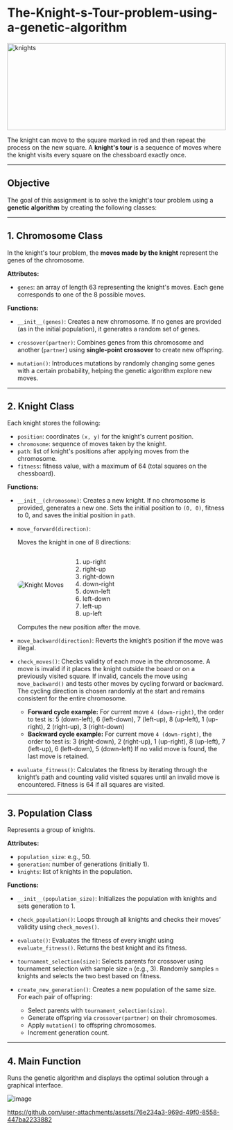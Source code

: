 # The-Knight-s-Tour-problem-using-a-genetic-algorithm

<img height="200" alt="knights" src="https://github.com/user-attachments/assets/5fac0311-72cb-4485-89fe-19903a15f108" width="100%"/>



The knight can move to the square marked in red and then repeat the process on the new square.
A **knight's tour** is a sequence of moves where the knight visits every square on the chessboard exactly once.

---

## Objective

The goal of this assignment is to solve the knight's tour problem using a **genetic algorithm** by creating the following classes:

---

## 1. Chromosome Class

In the knight's tour problem, the **moves made by the knight** represent the genes of the chromosome.

**Attributes:**

* `genes`: an array of length 63 representing the knight's moves. Each gene corresponds to one of the 8 possible moves.

**Functions:**

* `__init__(genes)`:
  Creates a new chromosome. If no genes are provided (as in the initial population), it generates a random set of genes.

* `crossover(partner)`:
  Combines genes from this chromosome and another (`partner`) using **single-point crossover** to create new offspring.

* `mutation()`:
  Introduces mutations by randomly changing some genes with a certain probability, helping the genetic algorithm explore new moves.

---

## 2. Knight Class

Each knight stores the following:

* `position`: coordinates `(x, y)` for the knight's current position.
* `chromosome`: sequence of moves taken by the knight.
* `path`: list of knight's positions after applying moves from the chromosome.
* `fitness`: fitness value, with a maximum of 64 (total squares on the chessboard).

**Functions:**

* `__init__(chromosome)`:
  Creates a new knight. If no chromosome is provided, generates a new one. Sets the initial position to `(0, 0)`, fitness to 0, and saves the initial position in `path`.

* `move_forward(direction)`:

  Moves the knight in one of 8 directions:

  <div style="display: flex; align-items: center; gap: 20px;">
    <img src="https://github.com/user-attachments/assets/f1114825-b354-4484-a29f-92aecb3727f5" alt="Knight Moves" style="max-width: 200px; height: auto; border-radius: 8px;">

    <ol>
      <li>up-right</li>
      <li>right-up</li>
      <li>right-down</li>
      <li>down-right</li>
      <li>down-left</li>
      <li>left-down</li>
      <li>left-up</li>
      <li>up-left</li>
    </ol>
  </div>

  Computes the new position after the move.
* `move_backward(direction)`:
  Reverts the knight’s position if the move was illegal.

* `check_moves()`:
  Checks validity of each move in the chromosome. A move is invalid if it places the knight outside the board or on a previously visited square.
  If invalid, cancels the move using `move_backward()` and tests other moves by cycling forward or backward.
  The cycling direction is chosen randomly at the start and remains consistent for the entire chromosome.

  * **Forward cycle example:** For current move `4 (down-right)`, the order to test is:
    5 (down-left), 6 (left-down), 7 (left-up), 8 (up-left), 1 (up-right), 2 (right-up), 3 (right-down)
  * **Backward cycle example:** For current move `4 (down-right)`, the order to test is:
    3 (right-down), 2 (right-up), 1 (up-right), 8 (up-left), 7 (left-up), 6 (left-down), 5 (down-left)
    If no valid move is found, the last move is retained.

* `evaluate_fitness()`:
  Calculates the fitness by iterating through the knight’s path and counting valid visited squares until an invalid move is encountered.
  Fitness is 64 if all squares are visited.

---

## 3. Population Class

Represents a group of knights.

**Attributes:**

* `population_size`: e.g., 50.
* `generation`: number of generations (initially 1).
* `knights`: list of knights in the population.

**Functions:**

* `__init__(population_size)`:
  Initializes the population with knights and sets generation to 1.

* `check_population()`:
  Loops through all knights and checks their moves’ validity using `check_moves()`.

* `evaluate()`:
  Evaluates the fitness of every knight using `evaluate_fitness()`. Returns the best knight and its fitness.

* `tournament_selection(size)`:
  Selects parents for crossover using tournament selection with sample size `n` (e.g., 3).
  Randomly samples `n` knights and selects the two best based on fitness.

* `create_new_generation()`:
  Creates a new population of the same size. For each pair of offspring:

  * Select parents with `tournament_selection(size)`.
  * Generate offspring via `crossover(partner)` on their chromosomes.
  * Apply `mutation()` to offspring chromosomes.
  * Increment generation count.

---

## 4. Main Function

Runs the genetic algorithm and displays the optimal solution through a graphical interface.



![image](https://github.com/user-attachments/assets/74bd702d-0723-4837-bffb-39daf31d3bd9)




https://github.com/user-attachments/assets/76e234a3-969d-49f0-8558-447ba2233882




